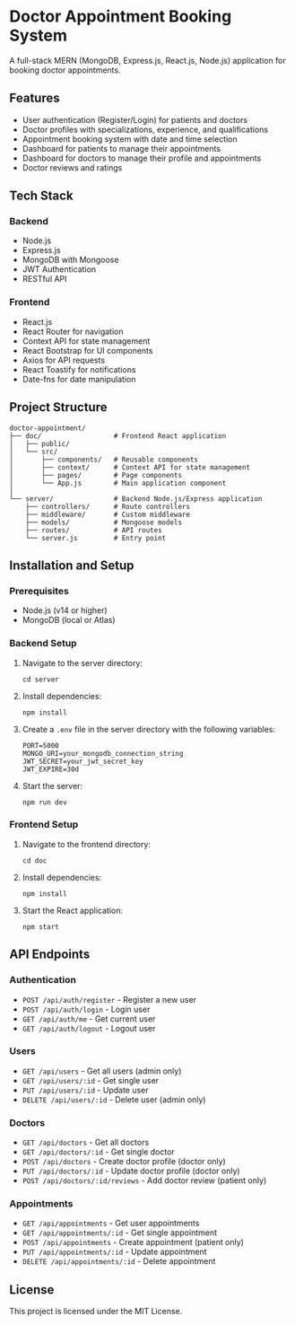 # Doctor Appointment Booking System

A full-stack MERN (MongoDB, Express.js, React.js, Node.js) application for booking doctor appointments.

## Features

- User authentication (Register/Login) for patients and doctors
- Doctor profiles with specializations, experience, and qualifications
- Appointment booking system with date and time selection
- Dashboard for patients to manage their appointments
- Dashboard for doctors to manage their profile and appointments
- Doctor reviews and ratings

## Tech Stack

### Backend
- Node.js
- Express.js
- MongoDB with Mongoose
- JWT Authentication
- RESTful API

### Frontend
- React.js
- React Router for navigation
- Context API for state management
- React Bootstrap for UI components
- Axios for API requests
- React Toastify for notifications
- Date-fns for date manipulation

## Project Structure

```
doctor-appointment/
├── doc/                  # Frontend React application
│   ├── public/
│   └── src/
│       ├── components/   # Reusable components
│       ├── context/      # Context API for state management
│       ├── pages/        # Page components
│       └── App.js        # Main application component
│
└── server/               # Backend Node.js/Express application
    ├── controllers/      # Route controllers
    ├── middleware/       # Custom middleware
    ├── models/           # Mongoose models
    ├── routes/           # API routes
    └── server.js         # Entry point
```

## Installation and Setup

### Prerequisites
- Node.js (v14 or higher)
- MongoDB (local or Atlas)

### Backend Setup
1. Navigate to the server directory:
   ```
   cd server
   ```

2. Install dependencies:
   ```
   npm install
   ```

3. Create a `.env` file in the server directory with the following variables:
   ```
   PORT=5000
   MONGO_URI=your_mongodb_connection_string
   JWT_SECRET=your_jwt_secret_key
   JWT_EXPIRE=30d
   ```

4. Start the server:
   ```
   npm run dev
   ```

### Frontend Setup
1. Navigate to the frontend directory:
   ```
   cd doc
   ```

2. Install dependencies:
   ```
   npm install
   ```

3. Start the React application:
   ```
   npm start
   ```

## API Endpoints

### Authentication
- `POST /api/auth/register` - Register a new user
- `POST /api/auth/login` - Login user
- `GET /api/auth/me` - Get current user
- `GET /api/auth/logout` - Logout user

### Users
- `GET /api/users` - Get all users (admin only)
- `GET /api/users/:id` - Get single user
- `PUT /api/users/:id` - Update user
- `DELETE /api/users/:id` - Delete user (admin only)

### Doctors
- `GET /api/doctors` - Get all doctors
- `GET /api/doctors/:id` - Get single doctor
- `POST /api/doctors` - Create doctor profile (doctor only)
- `PUT /api/doctors/:id` - Update doctor profile (doctor only)
- `POST /api/doctors/:id/reviews` - Add doctor review (patient only)

### Appointments
- `GET /api/appointments` - Get user appointments
- `GET /api/appointments/:id` - Get single appointment
- `POST /api/appointments` - Create appointment (patient only)
- `PUT /api/appointments/:id` - Update appointment
- `DELETE /api/appointments/:id` - Delete appointment

## License

This project is licensed under the MIT License.
